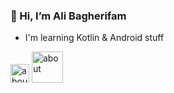 ### 👋 Hi, I’m Ali Bagherifam

- I'm learning Kotlin & Android stuff

<img width="30" alt="about" src="https://raw.github.com/alibagherifam/alibagherifam/master/kotlin.png"> <img width="50" alt="about" src="https://raw.github.com/alibagherifam/alibagherifam/master/android.png">

